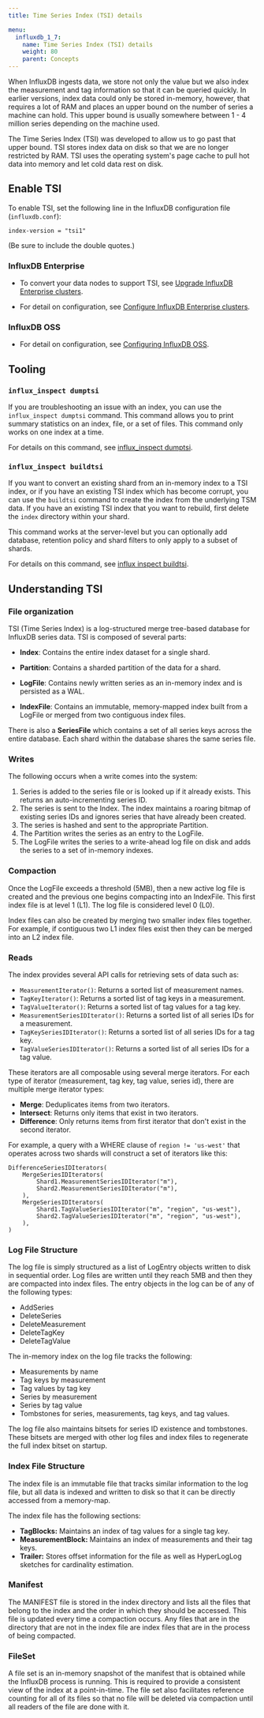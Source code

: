 ```yaml
---
title: Time Series Index (TSI) details

menu:
  influxdb_1_7:
    name: Time Series Index (TSI) details
    weight: 80
    parent: Concepts
---
```


When InfluxDB ingests data, we store not only the value but we also index the measurement and tag information so that it can be queried quickly.
In earlier versions, index data could only be stored in-memory, however, that requires a lot of RAM and places an upper bound on the number of series a machine can hold.
This upper bound is usually somewhere between 1 - 4 million series depending on the machine used.

The Time Series Index (TSI) was developed to allow us to go past that upper bound.
TSI stores index data on disk so that we are no longer restricted by RAM.
TSI uses the operating system's page cache to pull hot data into memory and let cold data rest on disk.

## Enable TSI

To enable TSI, set the following line in the InfluxDB configuration file (`influxdb.conf`):

```
index-version = "tsi1"
```

(Be sure to include the double quotes.)

### InfluxDB Enterprise

- To convert your data nodes to support TSI, see [Upgrade InfluxDB Enterprise clusters](https://docs.influxdata.com/enterprise_influxdb/v1.7/administration/upgrading/).

- For detail on configuration, see [Configure InfluxDB Enterprise clusters](https://docs.influxdata.com/enterprise_influxdb/v1.7/administration/configuration/#sidebar).

### InfluxDB OSS

- For detail on configuration, see [Configuring InfluxDB OSS](https://docs.influxdata.com/influxdb/v1.7/administration/config/#sidebar).

## Tooling

### `influx_inspect dumptsi`

If you are troubleshooting an issue with an index, you can use the `influx_inspect dumptsi` command.
This command allows you to print summary statistics on an index, file, or a set of files.
This command only works on one index at a time.

For details on this command, see [influx_inspect dumptsi](/influxdb/v1.7/tools/influx_inspect/#dumptsi).

### `influx_inspect buildtsi`

If you want to convert an existing shard from an in-memory index to a TSI index, or if you have an existing TSI index which has become corrupt, you can use the `buildtsi` command to create the index from the underlying TSM data.
If you have an existing TSI index that you want to rebuild, first delete the `index` directory within your shard.

This command works at the server-level but you can optionally add database, retention policy and shard filters to only apply to a subset of shards.

For details on this command, see [influx inspect buildtsi](/influxdb/v1.7/tools/influx_inspect/#buildtsi).


## Understanding TSI

### File organization

TSI (Time Series Index) is a log-structured merge tree-based database for InfluxDB series data.
TSI is composed of several parts:

* **Index**: Contains the entire index dataset for a single shard.

* **Partition**: Contains a sharded partition of the data for a shard.

* **LogFile**: Contains newly written series as an in-memory index and is persisted as a WAL.

* **IndexFile**: Contains an immutable, memory-mapped index built from a LogFile or merged from two contiguous index files.

There is also a **SeriesFile** which contains a set of all series keys across the entire database.
Each shard within the database shares the same series file.

### Writes

The following occurs when a write comes into the system:

1. Series is added to the series file or is looked up if it already exists. This returns an auto-incrementing series ID.
2. The series is sent to the Index. The index maintains a roaring bitmap of existing series IDs and ignores series that have already been created.
3. The series is hashed and sent to the appropriate Partition.
4. The Partition writes the series as an entry to the LogFile.
5. The LogFile writes the series to a write-ahead log file on disk and adds the series to a set of in-memory indexes.

### Compaction

Once the LogFile exceeds a threshold (5MB), then a new active log file is created and the previous one begins compacting into an IndexFile.
This first index file is at level 1 (L1).
The log file is considered level 0 (L0).

Index files can also be created by merging two smaller index files together.
For example, if contiguous two L1 index files exist then they can be merged into an L2 index file.

### Reads

The index provides several API calls for retrieving sets of data such as:

* `MeasurementIterator()`: Returns a sorted list of measurement names.
* `TagKeyIterator()`: Returns a sorted list of tag keys in a measurement.
* `TagValueIterator()`: Returns a sorted list of tag values for a tag key.
* `MeasurementSeriesIDIterator()`: Returns a sorted list of all series IDs for a measurement.
* `TagKeySeriesIDIterator()`: Returns a sorted list of all series IDs for a tag key.
* `TagValueSeriesIDIterator()`: Returns a sorted list of all series IDs for a tag value.

These iterators are all composable using several merge iterators.
For each type of iterator (measurement, tag key, tag value, series id), there are multiple merge iterator types:

* **Merge**: Deduplicates items from two iterators.
* **Intersect**: Returns only items that exist in two iterators.
* **Difference**: Only returns items from first iterator that don't exist in the second iterator.

For example, a query with a WHERE clause of `region != 'us-west'` that operates across two shards will construct a set of iterators like this:

```
DifferenceSeriesIDIterators(
    MergeSeriesIDIterators(
        Shard1.MeasurementSeriesIDIterator("m"),
        Shard2.MeasurementSeriesIDIterator("m"),
    ),
    MergeSeriesIDIterators(
        Shard1.TagValueSeriesIDIterator("m", "region", "us-west"),
        Shard2.TagValueSeriesIDIterator("m", "region", "us-west"),
    ),
)
```

### Log File Structure

The log file is simply structured as a list of LogEntry objects written to disk in sequential order. Log files are written until they reach 5MB and then they are compacted into index files.
The entry objects in the log can be of any of the following types:

* AddSeries
* DeleteSeries
* DeleteMeasurement
* DeleteTagKey
* DeleteTagValue

The in-memory index on the log file tracks the following:

* Measurements by name
* Tag keys by measurement
* Tag values by tag key
* Series by measurement
* Series by tag value
* Tombstones for series, measurements, tag keys, and tag values.

The log file also maintains bitsets for series ID existence and tombstones.
These bitsets are merged with other log files and index files to regenerate the full index bitset on startup.

### Index File Structure

The index file is an immutable file that tracks similar information to the log file, but all data is indexed and written to disk so that it can be directly accessed from a memory-map.

The index file has the following sections:

* **TagBlocks:** Maintains an index of tag values for a single tag key.
* **MeasurementBlock:** Maintains an index of measurements and their tag keys.
* **Trailer:** Stores offset information for the file as well as HyperLogLog sketches for cardinality estimation.

### Manifest

The MANIFEST file is stored in the index directory and lists all the files that belong to the index and the order in which they should be accessed.
This file is updated every time a compaction occurs.
Any files that are in the directory that are not in the index file are index files that are in the process of being compacted.

### FileSet

A file set is an in-memory snapshot of the manifest that is obtained while the InfluxDB process is running.
This is required to provide a consistent view of the index at a point-in-time.
The file set also facilitates reference counting for all of its files so that no file will be deleted via compaction until all readers of the file are done with it.
